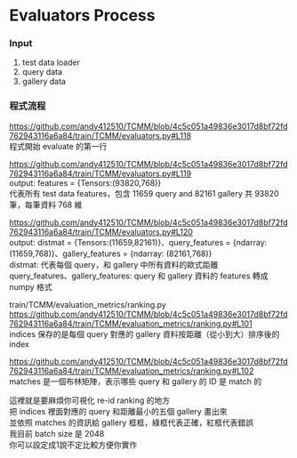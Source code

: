 # Evaluators Process
### Input
1. test data loader
2. query data
3. gallery data

### 程式流程
https://github.com/andy412510/TCMM/blob/4c5c051a49836e3017d8bf72fd762943116a6a84/train/TCMM/evaluators.py#L118  
程式開始 evaluate 的第一行

https://github.com/andy412510/TCMM/blob/4c5c051a49836e3017d8bf72fd762943116a6a84/train/TCMM/evaluators.py#L119  
output: features = {Tensors:(93820,768)}  
代表所有 test data features，包含 11659 query and 82161 gallery 共 93820筆，每筆資料 768 維

https://github.com/andy412510/TCMM/blob/4c5c051a49836e3017d8bf72fd762943116a6a84/train/TCMM/evaluators.py#L120  
output: distmat = {Tensors:(11659,82161)}、query_features = {ndarray: (11659,768)}、gallery_features = {ndarray: (82161,768)}  
distmat: 代表每個 query，和 gallery 中所有資料的歐式距離  
query_features、gallery_features: query 和 gallery 資料的 features 轉成 numpy 格式

train/TCMM/evaluation_metrics/ranking.py  
https://github.com/andy412510/TCMM/blob/4c5c051a49836e3017d8bf72fd762943116a6a84/train/TCMM/evaluation_metrics/ranking.py#L101  
indices 保存的是每個 query 對應的 gallery 資料按距離（從小到大）排序後的 index

https://github.com/andy412510/TCMM/blob/4c5c051a49836e3017d8bf72fd762943116a6a84/train/TCMM/evaluation_metrics/ranking.py#L102  
matches 是一個布林矩陣，表示哪些 query 和 gallery 的 ID 是 match 的

這裡就是要麻煩你可視化 re-id ranking 的地方  
把 indices 裡面對應的 query 和距離最小的五個 gallery 畫出來  
並依照 matches 的資訊給 gallery 框框，綠框代表正確，紅框代表錯誤  
我目前 batch size 是 2048  
你可以設定成1說不定比較方便你實作  

  

